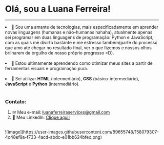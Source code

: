 <h1>Olá, sou a Luana Ferreira!</h1><hr>
<li> 👀 Sou uma amante de tecnologias, mais especificadamente em aprender novas linguagens (humanas e não-humanas hahaha), atualmente apenas sei programar em duas
linguagens de programação: Python e JavaScript, com as quais me divirto bastante e me estresso também(parte do processo que amo até chegar no resultado final, ver
o que fizemos e nossos olhos brilharem de orgulho de nosso próprio progresso =D).</li><br>
<li> 🌱 Estou ultimamente aprendendo como otimizar meus sites a partir de ferramentas visuais e programação pura.</li><br>
<li> 📔 Sei utilizar <b>HTML</b> (intermediário), <b>CSS</b> (básico-intermediário), <b>JavaScript</b> e <b>Python</b> (intermediário).</li><br>
<h3>Contato:</h3>
<ol>
<li>  ✉ Meu e-mail: <a href="mailto:luanaferreiraservices@gmail.com">luanaferreiraservices@gmail.com</a></li>
<li> 📃 Meu LinkedIn: <a href=""https://www.linkedin.com/in/luana-ferreira-de-souza-067748230/"> Clique aqui! </a></li><br>
</ol>
  ![image](https://user-images.githubusercontent.com/89655748/158079307-4c48ef9a-f733-4acd-abdc-e01bb624bfec.png)
<!---
luanaferreir4/luanaferreir4 is a ✨ special ✨ repository because its `README.md` (this file) appears on your GitHub profile.
You can click the Preview link to take a look at your changes.
--->

